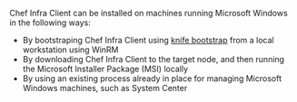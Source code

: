 Chef Infra Client can be installed on machines running Microsoft Windows
in the following ways:

- By bootstraping Chef Infra Client using [knife
    bootstrap](/workstation/knife_bootstrap/) from a local workstation using
    WinRM
- By downloading Chef Infra Client to the target node, and then
    running the Microsoft Installer Package (MSI) locally
- By using an existing process already in place for managing Microsoft
    Windows machines, such as System Center